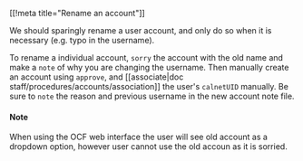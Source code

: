 [[!meta title="Rename an account"]]

We should sparingly rename a user account, and only do so when it is
necessary (e.g. typo in the username).

To rename a individual account, `sorry` the account with the old name and
make a `note` of why you are changing the username. Then manually create an
account using `approve`, and [[associate|doc staff/procedures/accounts/association]]
the user's `calnetUID` manually. Be sure to `note` the reason and previous
username in the new account note file.

#### Note
When using the OCF web interface the user will see old account as a dropdown option,
however user cannot use the old accoun as it is sorried.
